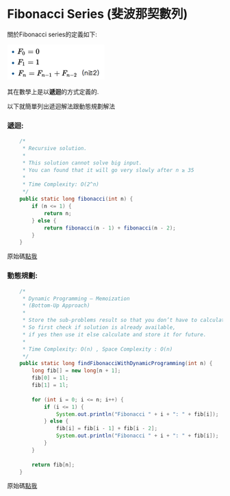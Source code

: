 # Fibonacci Series \(斐波那契數列\)

關於Fibonacci series的定義如下:

![](/assets/Fibonacci2.png)

其在數學上是以**遞迴**的方式定義的.

以下就簡單列出遞迴解法跟動態規劃解法

### 遞迴:

```java
    /*
     * Recursive solution.
     *
     * This solution cannot solve big input.
     * You can found that it will go very slowly after n ≥ 35
     *
     * Time Complexity: O(2^n)
     */
    public static long fibonacci(int n) {
        if (n <= 1) {
            return n;
        } else {
            return fibonacci(n - 1) + fibonacci(n - 2);
        }
    }
```

原始碼[點我](https://github.com/yotsuba1022/LeetCode/blob/master/src/main/java/idv/carl/leetcode/algorithms/easy/fibonacci/Fibonacci.java)

### 動態規劃:

```java
    /*
     * Dynamic Programming — Memoization
     * (Bottom-Up Approach)
     * 
     * Store the sub-problems result so that you don’t have to calculate again.
     * So first check if solution is already available,
     * if yes then use it else calculate and store it for future.
     *
     * Time Complexity: O(n) , Space Complexity : O(n)
     */
    public static long findFibonacciWithDynamicProgramming(int n) {
        long fib[] = new long[n + 1];
        fib[0] = 1l;
        fib[1] = 1l;

        for (int i = 0; i <= n; i++) {
            if (i <= 1) {
                System.out.println("Fibonacci " + i + ": " + fib[i]);
            } else {
                fib[i] = fib[i - 1] + fib[i - 2];
                System.out.println("Fibonacci " + i + ": " + fib[i]);
            }
        }

        return fib[n];
    }
```

原始碼[點我](https://github.com/yotsuba1022/LeetCode/blob/master/src/main/java/idv/carl/leetcode/algorithms/easy/fibonacci/FibonacciDynamicProgramming.java)

